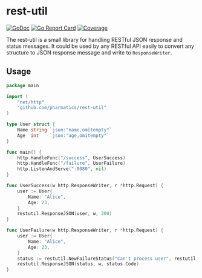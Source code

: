 # rest-util
[![GoDoc](https://godoc.org/github.com/golang/gddo?status.svg)](http://godoc.org/github.com/pharmatics/rest-util)
[![Go Report Card](https://goreportcard.com/badge/github.com/pharmatics/rest-util)](https://goreportcard.com/report/github.com/pharmatics/rest-util)
[![Coverage](http://gocover.io/_badge/github.com/pharmatics/rest-util)](http://gocover.io/github.com/pharmatics/rest-util)

The rest-util is a small library for handling RESTful JSON response and status messages. It could be used by any RESTful API easily to convert any structure to JSON response message and write to `ResponseWriter`.

## Usage

```go
package main

import (
    "net/http"
    "github.com/pharmatics/rest-util"
)

type User struct {
    Name string `json:"name,omitempty"`
    Age  int    `json:"age,omitempty"`
}

func main() {
    http.HandleFunc("/success", UserSuccess)
    http.HandleFunc("/failure", UserFailure)
    http.ListenAndServe(":8080", nil)
}

func UserSuccess(w http.ResponseWriter, r *http.Request) {
    user := User{
        Name: "Alice",
        Age: 23,
    }
    restutil.ResponseJSON(user, w, 200)
}

func UserFailure(w http.ResponseWriter, r *http.Request) {
    user := User{
        Name: "Alice",
        Age: 23,
    }
    status := restutil.NewFailureStatus("Can't process user", restutil.StatusReasonInvalid, user)
    restutil.ResponseJSON(status, w, status.Code)
}
```